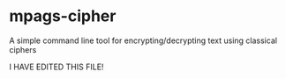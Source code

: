 # mpags-cipher
A simple command line tool for encrypting/decrypting text using classical ciphers

I HAVE EDITED THIS FILE!
